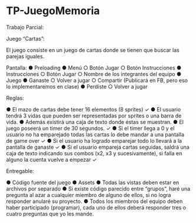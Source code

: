 # TP-JuegoMemoria
Trabajo Parcial:

Juego “Cartas”:

El juego consiste en un juego de cartas donde se tienen que buscar las parejas iguales.

Pantalla:
●	Preloading
●	Menú
○	Botón Jugar
○	Botón Instrucciones
●	Instrucciones
○	Botón Jugar
○	Nombre de los integrantes del equipo
●	Juego
●	Ganaste 
○	Volver a jugar
○	Compartir (Publicará en FB, pero eso lo implementaremos en clase)
●	Perdiste
○	Volver a jugar

Reglas:

●	El mazo de cartas debe tener 16 elementos (8 sprites) ✓
●	El usuario tendrá 3 vidas que pueden ser representadas por sprites o una barra de vida.
●	Además existirá una caja de texto donde éstas se muestran.
●	El juego poseerá un timer de 30 segundos. ✓
●	Si el timer llega a 0 y el usuario no ha emparejado todas las cartas lo debe mandar a una pantalla de game over ✓
●	Si el usuario ha logrado emparejar todo lo llevará a la pantalla de ganaste ✓
●	Si el usuario empareja cartas seguidas, saldrá una caja de texto indicando sus combos (x2, x3 y sucesivamente), si falla en alguno la cuenta vuelve a empezar ✓


Entregable:

●	Código fuente del juego
●	Assets
●	Todas las vistas deben estar en archivos por separado
●	Si existe código parecido entre “grupos”, haré una pregunta al azar a cualquier miembro de alguno de ellos, si no logra responder anularé su proyecto.
●	Todos los miembros del equipo deben haber participado (programar), cada uno de ellos deberá responder tres o cuatro preguntas que yo les mande.
